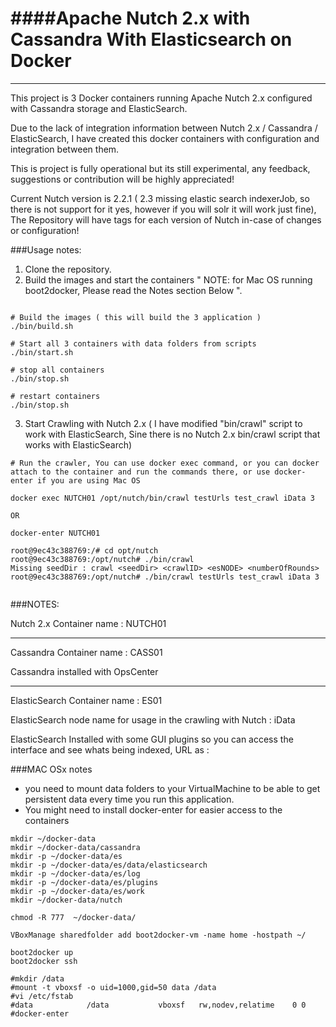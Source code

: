 ####Apache Nutch 2.x with Cassandra With Elasticsearch on Docker
=======================
------

This project is 3 Docker containers running Apache Nutch 2.x configured with Cassandra storage and ElasticSearch.

Due to the lack of integration information between Nutch 2.x / Cassandra / ElasticSearch, I have created this docker containers with configuration and integration between them.

This is project is fully operational but its still experimental, any feedback, suggestions or contribution will be highly appreciated! 

Current Nutch version is 2.2.1 ( 2.3 missing elastic search indexerJob, so there is not support for it yes, however if you will solr it will work just fine), The Repository will have tags for each version of Nutch in-case of changes or configuration!

###Usage notes:

1. Clone the repository.
2. Build the images and start the containers " NOTE: for Mac OS running boot2docker, Please read the Notes section Below ". 

```

# Build the images ( this will build the 3 application )
./bin/build.sh

# Start all 3 containers with data folders from scripts
./bin/start.sh

# stop all containers 
./bin/stop.sh

# restart containers 
./bin/stop.sh

```
3. Start Crawling with Nutch 2.x ( I have modified "bin/crawl" script to work with ElasticSearch, Sine there is no Nutch 2.x bin/crawl script that works with ElasticSearch) 


```
# Run the crawler, You can use docker exec command, or you can docker attach to the container and run the commands there, or use docker-enter if you are using Mac OS

docker exec NUTCH01 /opt/nutch/bin/crawl testUrls test_crawl iData 3

OR 

docker-enter NUTCH01

root@9ec43c388769:/# cd opt/nutch
root@9ec43c388769:/opt/nutch# ./bin/crawl
Missing seedDir : crawl <seedDir> <crawlID> <esNODE> <numberOfRounds>
root@9ec43c388769:/opt/nutch# ./bin/crawl testUrls test_crawl iData 3


```
###NOTES:

Nutch 2.x Container name : NUTCH01

----------

Cassandra Container name : CASS01

Cassandra installed with OpsCenter

--------

ElasticSearch Container name : ES01

ElasticSearch node name for usage in the crawling with Nutch : iData

ElasticSearch Installed with some GUI plugins so you can access the interface and see whats being indexed, URL as : 


###MAC OSx notes
- you need to mount data folders to your VirtualMachine to be able to get persistent data every time you run this application.
- You might need to install docker-enter for easier access to the containers

```
mkdir ~/docker-data
mkdir ~/docker-data/cassandra
mkdir -p ~/docker-data/es
mkdir -p ~/docker-data/es/data/elasticsearch
mkdir -p ~/docker-data/es/log
mkdir -p ~/docker-data/es/plugins
mkdir -p ~/docker-data/es/work
mkdir ~/docker-data/nutch

chmod -R 777  ~/docker-data/

VBoxManage sharedfolder add boot2docker-vm -name home -hostpath ~/

boot2docker up
boot2docker ssh

#mkdir /data
#mount -t vboxsf -o uid=1000,gid=50 data /data
#vi /etc/fstab
#data            /data           vboxsf   rw,nodev,relatime    0 0
#docker-enter
```
